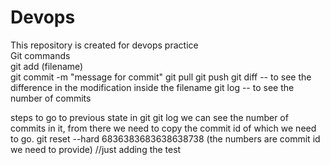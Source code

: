 # Devops
This repository is created for devops practice
<br>
Git commands
<br>
git add (filename) 
<br>
git commit -m "message for commit"
git pull
git push
git diff   -- to see the difference in the modification inside the filename
git log  -- to see the number of commits 

steps to go to previous state in git
git log 
we can see the number of commits in it, from there we need to copy the commit id of which we need to go.
git reset --hard 6836383683638638738 (the numbers are commit id we need to provide)
//just adding the test